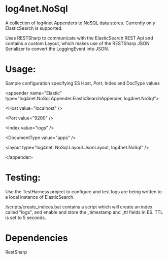 log4net.NoSql
=============

A collection of log4net Appenders to NoSQL data stores. Currently only ElasticSearch is supported. 

Uses RESTSharp to communicate with the ElasticSearch REST Api and contains a custom Layout, which makes use of the RESTSharp JSON Serializer to convert the LoggingEvent into JSON. 

Usage:
============

Sample configuration specifying ES Host, Port, Index and DocType values


&lt;appender name=&quot;Elastic&quot; type=&quot;log4net.NoSql.Appender.ElasticSearchAppender, log4net.NoSql&quot;&gt;

  &lt;Host value=&quot;localhost&quot; /&gt;
  
  &lt;Port value=&quot;9200&quot; /&gt;
  
  &lt;Index value=&quot;logs&quot; /&gt;
  
  &lt;DocumentType value=&quot;apps&quot; /&gt;
  
  &lt;layout type=&quot;log4net.  NoSql.Layout.JsonLayout, log4net.NoSql&quot; /&gt;
  
&lt;/appender&gt; 

  
  

Testing:
============

Use the TestHarness project to configure and test logs are being written to a local instance of ElasticSearch. 

/scripts/create_indices.bat contains a script which will create an index called "logs", and enable and store the _timestamp and _ttl fields in ES. TTL is set to 5 seconds. 


Dependencies
=============
RestSharp
